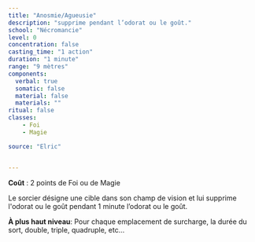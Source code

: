 ```yaml
---
title: "Anosmie/Agueusie"
description: "supprime pendant l’odorat ou le goût."
school: "Nécromancie"
level: 0
concentration: false
casting_time: "1 action"
duration: "1 minute"
range: "9 mètres"
components:
  verbal: true
  somatic: false
  material: false
  materials: ""
ritual: false
classes:
    - Foi
    - Magie

source: "Elric"


---
```

**Coût** : 2 points de Foi ou de Magie  

Le sorcier désigne une cible dans son champ de vision et lui supprime l'odorat ou le goût pendant 1 minute l’odorat ou le goût.  

**À plus haut niveau**:   Pour chaque emplacement de surcharge, la durée du sort, double, triple, quadruple, etc...  
